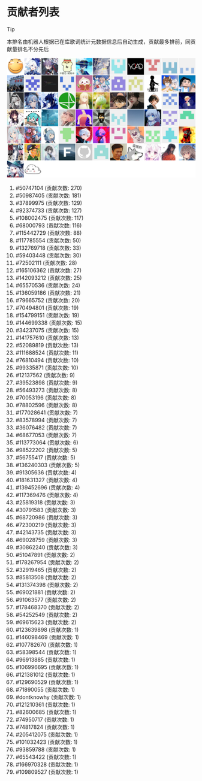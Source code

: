 # 贡献者列表

> [!TIP]
> 本排名由机器人根据已在库歌词统计元数据信息后自动生成，贡献最多排前，同贡献量排名不分先后

![贡献者头像画廊](./CONTRIBUTORS.svg)

1. #50747104 (贡献次数: 270)
2. #50987405 (贡献次数: 181)
3. #37899975 (贡献次数: 129)
4. #92374733 (贡献次数: 127)
5. #108002475 (贡献次数: 117)
6. #68000793 (贡献次数: 116)
7. #115442729 (贡献次数: 88)
8. #117785554 (贡献次数: 50)
9. #132769718 (贡献次数: 33)
10. #59403448 (贡献次数: 30)
11. #72502111 (贡献次数: 28)
12. #165106362 (贡献次数: 27)
13. #142093212 (贡献次数: 25)
14. #65570536 (贡献次数: 24)
15. #136059186 (贡献次数: 21)
16. #79665752 (贡献次数: 20)
17. #70494801 (贡献次数: 19)
18. #154799151 (贡献次数: 19)
19. #144699338 (贡献次数: 15)
20. #34237075 (贡献次数: 15)
21. #141757610 (贡献次数: 13)
22. #52089819 (贡献次数: 13)
23. #111688524 (贡献次数: 11)
24. #76810494 (贡献次数: 10)
25. #99335871 (贡献次数: 10)
26. #12137562 (贡献次数: 9)
27. #39523898 (贡献次数: 9)
28. #56493273 (贡献次数: 8)
29. #70053196 (贡献次数: 8)
30. #78802596 (贡献次数: 8)
31. #177028641 (贡献次数: 7)
32. #83578994 (贡献次数: 7)
33. #36076482 (贡献次数: 7)
34. #68677053 (贡献次数: 7)
35. #113773064 (贡献次数: 6)
36. #98522202 (贡献次数: 5)
37. #56755417 (贡献次数: 5)
38. #136240303 (贡献次数: 5)
39. #91305636 (贡献次数: 4)
40. #181631327 (贡献次数: 4)
41. #139452696 (贡献次数: 4)
42. #117369476 (贡献次数: 4)
43. #25819318 (贡献次数: 3)
44. #30791583 (贡献次数: 3)
45. #68720986 (贡献次数: 3)
46. #72300219 (贡献次数: 3)
47. #42143735 (贡献次数: 3)
48. #69028759 (贡献次数: 3)
49. #30862240 (贡献次数: 3)
50. #51047891 (贡献次数: 2)
51. #178267954 (贡献次数: 2)
52. #32919465 (贡献次数: 2)
53. #85813508 (贡献次数: 2)
54. #131374398 (贡献次数: 2)
55. #69021881 (贡献次数: 2)
56. #91063577 (贡献次数: 2)
57. #178468370 (贡献次数: 2)
58. #54252549 (贡献次数: 2)
59. #69615623 (贡献次数: 2)
60. #123639898 (贡献次数: 1)
61. #146098469 (贡献次数: 1)
62. #107782670 (贡献次数: 1)
63. #58398544 (贡献次数: 1)
64. #96913885 (贡献次数: 1)
65. #106996695 (贡献次数: 1)
66. #121381012 (贡献次数: 1)
67. #129690529 (贡献次数: 1)
68. #71890055 (贡献次数: 1)
69. #dontknowhy (贡献次数: 1)
70. #121210361 (贡献次数: 1)
71. #82600685 (贡献次数: 1)
72. #74950717 (贡献次数: 1)
73. #74817824 (贡献次数: 1)
74. #205412075 (贡献次数: 1)
75. #101032423 (贡献次数: 1)
76. #93859788 (贡献次数: 1)
77. #65543422 (贡献次数: 1)
78. #166970328 (贡献次数: 1)
79. #109809527 (贡献次数: 1)
